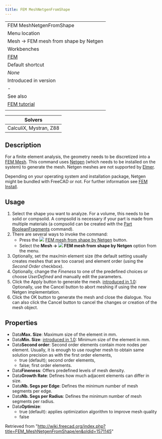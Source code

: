 ```yaml
---
title: FEM MeshNetgenFromShape
---
```


|                                              |
| -------------------------------------------- |
| FEM MeshNetgenFromShape                      |
| Menu location                                |
| Mesh → FEM mesh from shape by Netgen         |
| Workbenches                                  |
| [FEM](/FEM_Workbench "FEM Workbench")        |
| Default shortcut                             |
| _None_                                       |
| Introduced in version                        |
| -                                            |
| See also                                     |
| [FEM tutorial](/FEM_tutorial "FEM tutorial") |
|                                              |

| Solvers                |
| ---------------------- |
| CalculiX, Mystran, Z88 |

## Description

For a finite element analysis, the geometry needs to be discretized into a [FEM Mesh](/FEM_Mesh "FEM Mesh"). This command uses [Netgen](https://www.ngsolve.org/) (which needs to be installed on the system) to generate the mesh. Netgen meshes are not supported by [Elmer](/FEM_SolverElmer "FEM SolverElmer").

Depending on your operating system and installation package, Netgen might be bundled with FreeCAD or not. For further information see [FEM Install](/FEM_Install#Netgen "FEM Install").

## Usage

1. Select the shape you want to analyze. For a volume, this needs to be solid or compsolid. A compsolid is necessary if your part is made from multiple materials (a compsolid can be created with the [Part BooleanFragments](/Part_BooleanFragments "Part BooleanFragments") command).
2. There are several ways to invoke the command:
   - Press the ![](/images/FEM_MeshNetgenFromShape.svg) [FEM mesh from shape by Netgen](/FEM_MeshNetgenFromShape "FEM MeshNetgenFromShape") button.
   - Select the **Mesh → ![](/images/FEM_MeshGmshFromShape.svg) FEM mesh from shape by Netgen** option from the menu.
3. Optionally, set the max/min element size (the default setting usually creates meshes that are too coarse) and element order (using the _Second Order_ checkbox).
4. Optionally, change the _Fineness_ to one of the predefined choices or choose _UserDefined_ and manually edit the parameters.
5. Click the Apply button to generate the mesh. [introduced in 1.0](/Release_notes_1.0 "Release notes 1.0"): Optionally, use the Cancel button to abort meshing if using the new Netgen implementation.
6. Click the OK button to generate the mesh and close the dialogue. You can also click the Cancel button to cancel the changes or creation of the mesh object.

## Properties

- Data**Max. Size**: Maximum size of the element in mm.
- Data**Min. Size**: [introduced in 1.0](/Release_notes_1.0 "Release notes 1.0"): Minimum size of the element in mm.
- Data**Second order**: Second order elements contain more nodes per element. Usually, it is enough to use rougher mesh to obtain same solution precision as with the first order elements,
  - true (default); second order elements,
  - false; first order elements.
- Data**Fineness**: Offers predefined levels of mesh density.
- Data**Growth Rate**: Defines how much adjacent elements can differ in size.
- Data**Nb. Segs per Edge**: Defines the minimum number of mesh segments per edge.
- Data**Nb. Segs per Radius**: Defines the minimum number of mesh segments per radius.
- Data**Optimize**:
  - true (default): applies optimization algorithm to improve mesh quality
  - false

Retrieved from "<http://wiki.freecad.org/index.php?title=FEM_MeshNetgenFromShape/en&oldid=1571145>"
